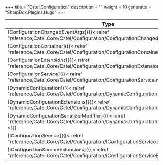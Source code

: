 

+++
title = "Catel.Configuration" 
description = ""
weight = 10
generator = "SharpDox.Plugins.Hugo"
+++

Type|Description
---|---
[ConfigurationChangedEventArgs]({{< relref "reference/Catel.Core/Catel/Configuration/ConfigurationChangedEventArgs.md" >}})| 
[ConfigurationContainer]({{< relref "reference/Catel.Core/Catel/Configuration/ConfigurationContainer.md" >}})| 
[ConfigurationExtensions]({{< relref "reference/Catel.Core/Catel/Configuration/ConfigurationExtensions.md" >}})| 
[ConfigurationService]({{< relref "reference/Catel.Core/Catel/Configuration/ConfigurationService.md" >}})| 
[DynamicConfiguration]({{< relref "reference/Catel.Core/Catel/Configuration/DynamicConfiguration.md" >}})| 
[DynamicConfigurationExtensions]({{< relref "reference/Catel.Core/Catel/Configuration/DynamicConfigurationExtensions.md" >}})| 
[DynamicConfigurationSerializerModifier]({{< relref "reference/Catel.Core/Catel/Configuration/DynamicConfigurationSerializerModifier.md" >}})| 
[IConfigurationService]({{< relref "reference/Catel.Core/Catel/Configuration/IConfigurationService.md" >}})| 
[IConfigurationServiceExtensions]({{< relref "reference/Catel.Core/Catel/Configuration/IConfigurationServiceExtensions.md" >}})| 

